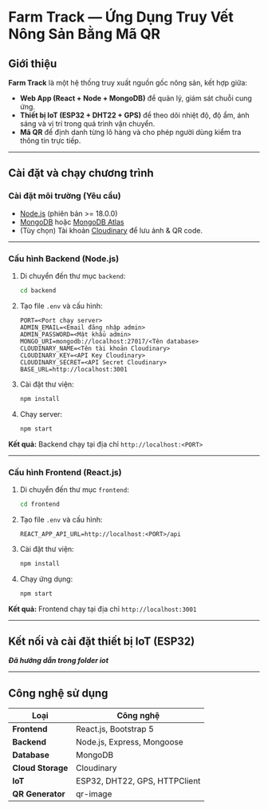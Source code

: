 # Farm Track — Ứng Dụng Truy Vết Nông Sản Bằng Mã QR

## Giới thiệu

**Farm Track** là một hệ thống truy xuất nguồn gốc nông sản, kết hợp giữa:

* **Web App (React + Node + MongoDB)** để quản lý, giám sát chuỗi cung ứng.
* **Thiết bị IoT (ESP32 + DHT22 + GPS)** để theo dõi nhiệt độ, độ ẩm, ánh sáng và vị trí trong quá trình vận chuyển.
* **Mã QR** để định danh từng lô hàng và cho phép người dùng kiểm tra thông tin trực tiếp.

---

## Cài đặt và chạy chương trình

### Cài đặt môi trường (Yêu cầu)

* [Node.js](https://nodejs.org/) (phiên bản >= 18.0.0)
* [MongoDB](https://www.mongodb.com/try/download/community) hoặc [MongoDB Atlas](https://www.mongodb.com/cloud/atlas)
* (Tùy chọn) Tài khoản [Cloudinary](https://cloudinary.com/) để lưu ảnh & QR code.

---

### Cấu hình Backend (Node.js)

1. Di chuyển đến thư mục `backend`:

   ```bash
   cd backend
   ```
2. Tạo file `.env` và cấu hình:

   ```env
   PORT=<Port chạy server>
   ADMIN_EMAIL=<Email đăng nhập admin>
   ADMIN_PASSWORD=<Mật khẩu admin>
   MONGO_URI=mongodb://localhost:27017/<Tên database>
   CLOUDINARY_NAME=<Tên tài khoản Cloudinary>
   CLOUDINARY_KEY=<API Key Cloudinary>
   CLOUDINARY_SECRET=<API Secret Cloudinary>
   BASE_URL=http://localhost:3001
   ```
3. Cài đặt thư viện:

   ```bash
   npm install
   ```
4. Chạy server:

   ```bash
   npm start
   ```

**Kết quả:** Backend chạy tại địa chỉ `http://localhost:<PORT>`

---

### Cấu hình Frontend (React.js)

1. Di chuyển đến thư mục `frontend`:

   ```bash
   cd frontend
   ```
2. Tạo file `.env` và cấu hình:

   ```env
   REACT_APP_API_URL=http://localhost:<PORT>/api
   ```
3. Cài đặt thư viện:

   ```bash
   npm install
   ```
4. Chạy ứng dụng:

   ```bash
   npm start
   ```

**Kết quả:** Frontend chạy tại địa chỉ `http://localhost:3001`

---

## Kết nối và cài đặt thiết bị IoT (ESP32)

***Đã hướng dẫn trong folder iot***

---

## Công nghệ sử dụng

| Loại              | Công nghệ                     |
| ----------------- | ----------------------------- |
| **Frontend**      | React.js, Bootstrap 5         |
| **Backend**       | Node.js, Express, Mongoose    |
| **Database**      | MongoDB                       |
| **Cloud Storage** | Cloudinary                    |
| **IoT**           | ESP32, DHT22, GPS, HTTPClient |
| **QR Generator**  | qr-image                      |